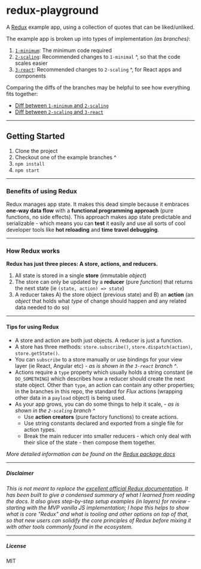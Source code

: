 # redux-playground

A [Redux](https://www.npmjs.com/package/redux) example app, using a collection of quotes that can be liked/unliked.

The example app is broken up into types of implementation _(as branches)_:

1. [`1-minimum`](https://github.com/trevordmiller/redux-playground/tree/1-minimum): The minimum code required
1. [`2-scaling`](https://github.com/trevordmiller/redux-playground/tree/2-scaling): Recommended changes to `1-minimal` ^, so that the code scales easier
1.  [`3-react`](https://github.com/trevordmiller/redux-playground/tree/3-react): Recommended changes to `2-scaling` ^, for React apps and components

Comparing the diffs of the branches may be helpful to see how everything fits together:

- [Diff between `1-minimum` and `2-scaling`](https://github.com/trevordmiller/redux-playground/compare/1-minimum...2-scaling)
- [Diff between `2-scaling` and `3-react`](https://github.com/trevordmiller/redux-playground/compare/2-scaling...3-react)

---

## Getting Started

1. Clone the project
1. Checkout one of the example branches ^
1. `npm install`
1. `npm start`

---

### Benefits of using Redux

Redux manages app state. It makes this dead simple because it embraces **one-way data flow** with a **functional programming approach** (pure functions, no side effects). This approach makes app state predictable and serializable - which means you can **test** it easily and use all sorts of cool developer tools like **hot reloading** and **time travel debugging**.

---

### How Redux works

**Redux has just three pieces: A store, actions, and reducers.**

1. All state is stored in a single **store** (immutable _object_)
1. The store can only be updated by a **reducer** (pure _function_) that returns the next state (ie `(state, action) => state`)
1. A reducer takes A) the store object (previous state) and B) an **action** (an _object_ that holds what _type_ of change should happen and any related data needed to do so)

---

#### Tips for using Redux

- A store and action are both just objects. A reducer is just a function.
- A store has three methods: `store.subscribe()`, `store.dispatch(action)`, `store.getState()`.
- You can `subscribe` to a store manually or use bindings for your view layer (ie React, Angular etc) - _as is shown in the `3-react` branch ^_.
- Actions require a `type` property which usually holds a string constant (ie `DO_SOMETHING`) which describes how a reducer should create the next state object. Other than `type`, an action can contain any other properties; in the branches in this repo, the standard for _Flux_ actions (wrapping other data in a `payload` object) is being used.
- As your app grows, you can do some things to help it scale, - _as is shown in the `2-scaling` branch ^_
  - Use **action creators** (pure factory functions) to create actions.
  - Use string constants declared and exported from a single file for action types.
  - Break the main reducer into smaller reducers - which only deal with their slice of the state - then compose them together.

_More detailed information can be found on the [Redux package docs](https://www.npmjs.com/package/redux)_

---

##### Disclaimer

_This is not meant to replace the [excellent official Redux documentation](https://www.npmjs.com/package/redux). It has been built to give a condensed summary of what I learned from reading the docs. It also gives step-by-step setup examples (in layers) for review - starting with the MVP vanilla JS implementation; I hope this helps to show what is core "Redux" and what is tooling and other options on top of that, so that new users can solidify the core principles of Redux before mixing it with other tools commonly found in the ecosystem._

---

##### License

MIT
